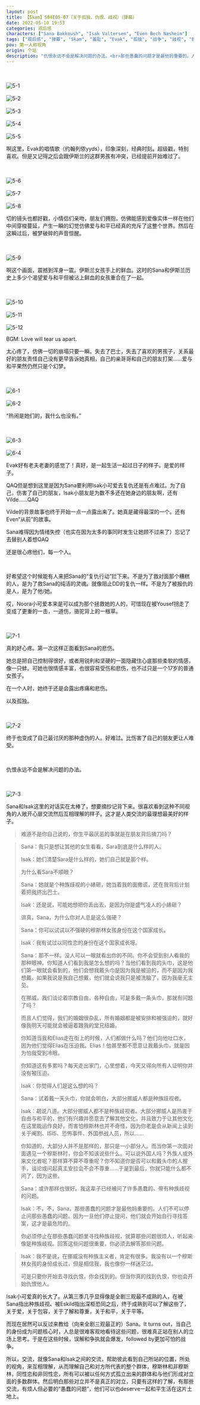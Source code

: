 ```yaml
---
layout: post
title: 【Skam】S04E05-07（关于孤独、仇恨、歧视）（弹幕）
date: 2022-05-10 19:53
categories: 观后感
characters: ["Sana Bakkoush", "Isak Valtersen", "Even Bech Næsheim"]
tags: ["观后感", "弹幕", "Skam", "羞耻", "Evak", "孤独", "战争", "歧视", "BGM", "二刷"]
pov: 第一人称视角
origin: 个站
description: "仇恨永远不会是解决问题的办法。<br>那些愚蠢的问题才是最他妈重要的。人们不可以停止问那些愚蠢的问题。因为一旦他们停止提问，他们就会开始自行寻找答案，这才是最危险的。<br>你必须停止在那些愚蠢问题里寻找种族歧视，就算那些问题很烦人，听起来像是种族歧视。回答这些问题很重要，你必须去解答那些问题。"
---
```


<br><br>
![5-1](https://raw.githubusercontent.com/junesirius/junesirius.github.io/master/assets/images/Skam/Skam4/Skam4-5-1.png)
<br><br>
![5-2](https://raw.githubusercontent.com/junesirius/junesirius.github.io/master/assets/images/Skam/Skam4/Skam4-5-2.png)
<br><br>
![5-3](https://raw.githubusercontent.com/junesirius/junesirius.github.io/master/assets/images/Skam/Skam4/Skam4-5-3.png)
<br><br>
![5-4](https://raw.githubusercontent.com/junesirius/junesirius.github.io/master/assets/images/Skam/Skam4/Skam4-5-4.png)
<br><br>
![5-5](https://raw.githubusercontent.com/junesirius/junesirius.github.io/master/assets/images/Skam/Skam4/Skam4-5-5.png)
<br>

啊这里，Evak的唱情歌（约翰列侬yyds），印象深刻，经典时刻。超级戳，特别喜欢。但是又记得之后会跟伊斯兰的这群男孩有冲突，已经提前开始难过了。

<br><br>
![5-6](https://raw.githubusercontent.com/junesirius/junesirius.github.io/master/assets/images/Skam/Skam4/Skam4-5-6.png)
<br><br>
![5-7](https://raw.githubusercontent.com/junesirius/junesirius.github.io/master/assets/images/Skam/Skam4/Skam4-5-7.png)
<br><br>
![5-8](https://raw.githubusercontent.com/junesirius/junesirius.github.io/master/assets/images/Skam/Skam4/Skam4-5-8.png)
<br>

切的镜头也都好戳，小情侣们亲吻，朋友们拥抱，仿佛能感到爱像实体一样在他们中间穿梭蔓延，产生一瞬的幻觉仿佛爱与和平已经真的充斥了这整个世界。然后在这瞬过后，被梦破碎的声音惊醒。

<br><br>
![5-9](https://raw.githubusercontent.com/junesirius/junesirius.github.io/master/assets/images/Skam/Skam4/Skam4-5-9.png)
<br>

啊这个画面，震撼到浑身一震。伊斯兰女孩手上的鲜血。这时的Sana和伊斯兰历史上多少个渴望爱与和平但被沾上鲜血的女孩重合在了一起。

<br><br>
![5-10](https://raw.githubusercontent.com/junesirius/junesirius.github.io/master/assets/images/Skam/Skam4/Skam4-5-10.png)
<br><br>
![5-11](https://raw.githubusercontent.com/junesirius/junesirius.github.io/master/assets/images/Skam/Skam4/Skam4-5-11.png)
<br><br>
![5-12](https://raw.githubusercontent.com/junesirius/junesirius.github.io/master/assets/images/Skam/Skam4/Skam4-5-12.png)
<br>

BGM: Love will tear us apart.

太心疼了，仿佛一切的崩塌只要一瞬。失去了巴士，失去了喜欢的男孩子，关系最好的朋友责怪自己没有更早告诉她真相，自己的亲哥哥和自己的朋友打架……爱与和平果然仍然只是个幻梦。

<br><br>
![6-1](https://raw.githubusercontent.com/junesirius/junesirius.github.io/master/assets/images/Skam/Skam4/Skam4-6-1.png)
<br><br>
![6-2](https://raw.githubusercontent.com/junesirius/junesirius.github.io/master/assets/images/Skam/Skam4/Skam4-6-2.png)
<br>

“热闹是她们的，我什么也没有。”

<br><br>
![6-3](https://raw.githubusercontent.com/junesirius/junesirius.github.io/master/assets/images/Skam/Skam4/Skam4-6-3.png)
<br><br>
![6-4](https://raw.githubusercontent.com/junesirius/junesirius.github.io/master/assets/images/Skam/Skam4/Skam4-6-4.png)
<br>

Evak好有老夫老妻的感觉了！真好，是一起生活一起过日子的样子。是爱的样子。

QAQ但是想到这里是因为Sana要利用Isak小可爱去复仇还是有点难过。为了自己，伤害了自己的朋友，Isak小朋友是为数不多还在她身边的朋友啊，还有Vilde……QAQ

Vilde的背景故事也终于开始一点一点露出来了。她真是藏得最深的一个。还有Even“从前”的故事。

Sana难得因为情绪失控（也实在因为太多的事同时发生让她顾不过来了）忘记了去替别人着想QAQ

还是很心疼他们，每一个人。

<br>

好希望这个时候能有人来把Sana的“复仇行动”拦下来。不是为了救对面那个糟糕的人，是为了救Sana的纯洁的灵魂。就像阻止DD的复仇一样。不是为了被报仇的是人，是为了他/她。

哎，Noora小可爱本来是可以成为那个拯救她的人的，可惜现在被Yousef拐走了变成了更重的一击，一道伤，骆驼背上的一根草。

<br><br>
![7-1](https://raw.githubusercontent.com/junesirius/junesirius.github.io/master/assets/images/Skam/Skam4/Skam4-7-1.png)
<br>

真的好心疼。第一次这样正面看到Sana的悲伤。

她总是把自己控制得很好，或者用锐利和坚硬的一面隐藏住心底那些柔软的情感，像一只蚌。可她也很情感丰富，也很容易受伤和悲伤，也不过只是一个17岁的普通女孩子。

在一个人时，她终于还是会露出疼痛和悲伤。

以及孤独。

<br><br>
![7-2](https://raw.githubusercontent.com/junesirius/junesirius.github.io/master/assets/images/Skam/Skam4/Skam4-7-2.png)
<br>

终于也变成了自己最讨厌的那种虚伪的人。好难过。比伤害了自己的朋友更让人难受。

<br>

仇恨永远不会是解决问题的办法。

<br><br>
![7-3](https://raw.githubusercontent.com/junesirius/junesirius.github.io/master/assets/images/Skam/Skam4/Skam4-7-3.png)
<br>

Sana和Isak这里的对话实在太棒了，想要摘抄记背下来。很喜欢看到这种不同视角的人敞开心扉交流然后互相理解的样子。这才是人类交流的最理想最美好的样子。

> 难道不是你自己说的，你生平最厌恶的事就是在朋友背后捅刀吗？

> Sana：我只是想让其他的女生看看，Sara到底是什么样的人。
>
> Isak：她们清楚Sara是什么样的，她们自己就是那个样。
>
> 为什么看Sara不顺眼？
>
> Sana：她就是个种族歧视的小婊砸，她当着我的面撒谎，还在我背后计划着把我挤出巴士。
>
> Isak：还是说，可能她想把你丢出去，是因为你是盛气凌人的小婊砸？
>
> 讲真，Sana，为什么你对人总是这么强硬？
>
> Sana：你可以试试以不强硬的穆斯林女孩身份在这个国家成长。
>
> Isak：我有试过以同性恋的身份在这个国家成长呀。
>
> Sana：那不一样。没人可以一眼就看出你的不同。你不会受到别人看我的那种眼神。你知道人们看到我是怎么想的吗？当他们看到我的头巾，这是他们第一眼就会看到的，他们会想我戴头巾是因为我是被迫的，而不是因为我想戴。如果我说是我自己想戴，他们就会说我只是被洗脑了，因为我毫无主见。
>
> 在挪威，我们谈论着宗教自由，各种自由，可是多戴一条头巾，那就有问题了吗？
>
> 而且人们觉得，我们的婚姻很杂乱，所有婚姻都是被安排和被强迫的，就好像我明天可能就会被逼着跟我的堂兄结婚。
>
> 你知道当我和Elias走在街上的时候，人们都做什么吗？他们向他吐口水，因为他们觉得Elias在压迫我。Elias！他甚至都不愿意让我戴头巾，就是因为怕我受到冷眼。
>
> 你知道这有多累吗？每天走出家门，心里想着，今天又得向所有人证明你并没有被压迫。
>
> Isak：你觉得人们是这么想的吗？
>
> Sana：试着戴一天头巾，你就会明白，大部分挪威人都是种族歧视者。
>
> Isak：胡说八道。大部分挪威人都不是种族歧视者。大部分挪威人是热衷于自由与和平的，他们有兴趣并愿意去了解其他文化，并且致力于让其他文化在这里能运作良好。而害怕穆斯林也并不奇怪，因为你老是会从新闻上读到关于阉割、ISIS、恐怖事件、外国参战人员，所以……
>
> 你知道的，大部分人并不是那样的，那只是一小部分人。而当你第一次面对面遇见一个穆斯林时，你会不知该说些什么。可以说外国人吗？外族人或外来文化者呢？那样算不算不尊重呢？你不知道你是否可以和戴头巾的人握手，谈论或问起真主安拉会不会不尊重……于是到最后，你就只能什么都不问了，因为这些。
>
> Sana：或许那样也很好。我这辈子已经被问了许多愚蠢的、带有种族歧视的问题。
>
> Isak：不，不，Sana，那些愚蠢的问题才是最他妈重要的。人们不可以停止问那些愚蠢的问题。因为一旦他们停止提问，他们就会开始自行寻找答案，这才是最危险的。
>
> 你必须停止在那些愚蠢问题里寻找种族歧视，就算那些问题很烦人，听起来像是种族歧视。回答这些问题很重要，你必须去解答那些问题。

> Isak：我不是说，在挪威没有种族主义者，肯定有很多。我没有以一个穆斯林女孩的身份成长过，但是相信我，我也像你一样迷茫过。
>
> 可是只要你开始去寻找仇恨，你会找到的。但当你真的找到仇恨，你也会开始仇恨他人。

Isak小可爱真的长大了。从第三季几乎显得像是全剧三观最不成熟的人，在被Sana指出种族歧视、被Eskild指出深柜恐同之后，终于成熟到可以了解这些了，关于爱，关于包容，关于了解和尊重，关于和平，关于平等。

而现在居然可以反过来教给（向来全剧三观最正的）Sana。It turns out，当自己的身份成为问题核心时，人总是很难客观地看待这些问题，很难真正站在别人的立场上思考。于是在这些时候，误解和争执就会爆发，followed by更加可怕的战争。

所以，交流，就像Sana和Isak之间的交流，帮助彼此看到自己所站的位置，所处的视角，来互相理解，从而理解自己和对方所代表的整个群体，穆斯林和非穆斯林，同性恋和非同性恋，所有可以被以任何方式孤立出来的群体和与他们形成对立面的多数群体。然后明白那些对立并不是真正的对立，只要有这样的了解，有那些交流，有烦人但必要的“愚蠢的问题”，他们可以也deserve一起和平生活在这片土地上。
